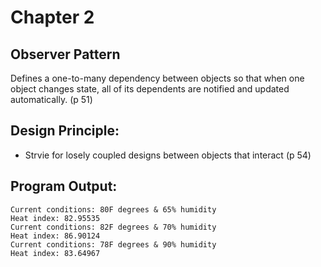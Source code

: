 # Chapter 2

## Observer Pattern
Defines a one-to-many dependency between objects so that when one object changes 
state, all of its dependents are notified and updated automatically. (p 51)

## Design Principle:
* Strvie for losely coupled designs between objects that interact (p 54)

## Program Output:
```
Current conditions: 80F degrees & 65% humidity
Heat index: 82.95535
Current conditions: 82F degrees & 70% humidity
Heat index: 86.90124
Current conditions: 78F degrees & 90% humidity
Heat index: 83.64967
```